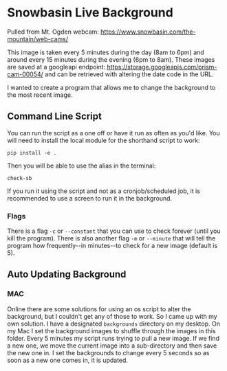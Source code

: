 # Snowbasin Live Background

Pulled from Mt. Ogden webcam: https://www.snowbasin.com/the-mountain/web-cams/

This image is taken every 5 minutes during the day (8am to 6pm) and around every 15 minutes during the evening (6pm to 8am). These images are saved at a googleapi endpoint: https://storage.googleapis.com/prism-cam-00054/ and can be retrieved with altering the date code in the URL.

I wanted to create a program that allows me to change the background to the most recent image.

## Command Line Script

You can run the script as a one off or have it run as often as you'd like. You will need to install the local module for the shorthand script to work:

```
pip install -e .
```

Then you will be able to use the alias in the terminal:

```
check-sb
```

If you run it using the script and not as a cronjob/scheduled job, it is recommended to use a screen to run it in the background.

### Flags

There is a flag `-c` or `--constant` that you can use to check forever (until you kill the program). There is also another flag `-m` or `--minute` that will tell the program how frequently--in minutes--to check for a new image (default is 5).

## Auto Updating Background

### MAC

Online there are some solutions for using an os script to alter the background, but I couldn't get any of those to work. So I came up with my own solution. I have a designated `backgrounds` directory on my desktop. On my Mac I set the background images to shuffle through the images in this folder. Every 5 minutes my script runs trying to pull a new image. If we find a new one, we move the current image into a sub-directory and then save the new one in. I set the backgrounds to change every 5 seconds so as soon as a new one comes in, it is updated.
